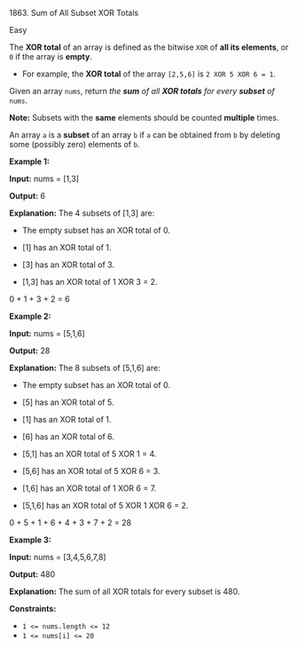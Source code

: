 1863\. Sum of All Subset XOR Totals

Easy

The **XOR total** of an array is defined as the bitwise `XOR` of **all its elements**, or `0` if the array is **empty**.

*   For example, the **XOR total** of the array `[2,5,6]` is `2 XOR 5 XOR 6 = 1`.

Given an array `nums`, return _the **sum** of all **XOR totals** for every **subset** of_ `nums`.

**Note:** Subsets with the **same** elements should be counted **multiple** times.

An array `a` is a **subset** of an array `b` if `a` can be obtained from `b` by deleting some (possibly zero) elements of `b`.

**Example 1:**

**Input:** nums = [1,3]

**Output:** 6

**Explanation:** The 4 subsets of [1,3] are: 

- The empty subset has an XOR total of 0. 

- [1] has an XOR total of 1. 

- [3] has an XOR total of 3. 

- [1,3] has an XOR total of 1 XOR 3 = 2. 
  
0 + 1 + 3 + 2 = 6

**Example 2:**

**Input:** nums = [5,1,6]

**Output:** 28

**Explanation:** The 8 subsets of [5,1,6] are: 

- The empty subset has an XOR total of 0. 

- [5] has an XOR total of 5.

- [1] has an XOR total of 1. 

- [6] has an XOR total of 6. 

- [5,1] has an XOR total of 5 XOR 1 = 4. 

- [5,6] has an XOR total of 5 XOR 6 = 3. 

- [1,6] has an XOR total of 1 XOR 6 = 7. 

- [5,1,6] has an XOR total of 5 XOR 1 XOR 6 = 2. 
  
0 + 5 + 1 + 6 + 4 + 3 + 7 + 2 = 28

**Example 3:**

**Input:** nums = [3,4,5,6,7,8]

**Output:** 480

**Explanation:** The sum of all XOR totals for every subset is 480.

**Constraints:**

*   `1 <= nums.length <= 12`
*   `1 <= nums[i] <= 20`